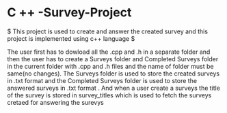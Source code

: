 # C ++ -Survey-Project
$  This project is used to create and answer the created survey and this project is implemented using c++ language  $



The user first has to dowload all the .cpp and .h in a separate folder and then the user has to create a Surveys folder and Completed Surveys folder in the current folder with .cpp and .h files and the name of folder must be same(no changes).
The Surveys folder is used to store the created surveys in .txt format and the Completed Surveys folder is used to store the answered surveys in .txt format .
And when a user create a surveys the title of the survey is stored in survey_titles which is used to fetch the surveys cretaed for answering the surevys 
